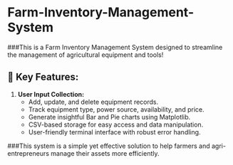 # Farm-Inventory-Management-System
###This is a Farm Inventory Management System designed to streamline the management of agricultural equipment and tools!

## 🔧 Key Features:

1. **User Input Collection:**
   - Add, update, and delete equipment records.
   - Track equipment type, power source, availability, and price.
   - Generate insightful Bar and Pie charts using Matplotlib.
   - CSV-based storage for easy access and data manipulation.
   - User-friendly terminal interface with robust error handling.

###This system is a simple yet effective solution to help farmers and agri-entrepreneurs manage their assets more efficiently.
